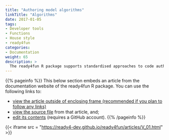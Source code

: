 ```yaml
---
title: "Authoring model algorithms"
linkTitle: "Algorithms"
date: 2017-01-05
tags:
- Developer tools
- Functions
- House style
- ready4fun
categories:
- Documentation
weight: 65
description: >
  The ready4fun R package supports standardised approaches to code authoring that facilitate partial automation of the documenting of model algorithms. 
---
```


{{% pageinfo %}}
This below section embeds an article from the documentation website of the ready4fun R package. You can use the following links to:

* [view the article outside of enclosing frame (recommended if you plan to follow any links)](https://ready4-dev.github.io/ready4fun/articles/V_01.html)
* [view the source file](https://github.com/ready4-dev/ready4fun/blob/master/vignettes/V_01.Rmd) from that article, and;
* [edit its contents](https://github.com/ready4-dev/ready4fun/edit/master/vignettes/V_01.Rmd) (requires a GitHub account).
{{% /pageinfo %}}

{{< iframe src = "https://ready4-dev.github.io/ready4fun/articles/V_01.html" >}}